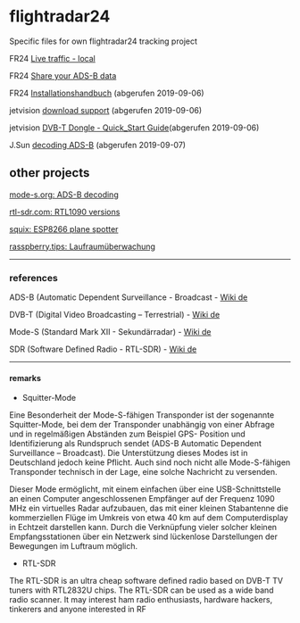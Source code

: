 # flightradar24
Specific files for own flightradar24 tracking project

FR24 [Live traffic - local](https://www.flightradar24.com/50.88,9.73/10)

FR24 [Share your ADS-B data](https://www.flightradar24.com/share-your-data)

FR24 [Installationshandbuch](fr24feed-manual.pdf) (abgerufen 2019-09-06)

jetvision [download support](https://rtl1090.com) (abgerufen 2019-09-06)

jetvision [DVB-T Dongle - Quick_Start Guide](Quick_Start_Dongle_20171231.pdf)(abgerufen 2019-09-06)

J.Sun [decoding ADS-B](the_1090mhz_riddle-junzi_sun_2019-09-07.pdf) (abgerufen 2019-09-07)


## other projects

[mode-s.org: ADS-B decoding](https://github.com/junzis/the-1090mhz-riddle)

[rtl-sdr.com: RTL1090 versions](https://www.rtl-sdr.com/tag/rtl1090/)

[squix: ESP8266 plane spotter](https://blog.squix.org/2016/07/esp8266-based-plane-spotter-how-to.html)

[rasspberry.tips: Laufraumüberwachung](http://raspberry.tips/raspberrypi-tutorials/lueftraumueberwachung-mit-dem-raspberry-pi/)

---

### references

ADS-B (Automatic Dependent Surveillance - Broadcast - [Wiki de](https://de.wikipedia.org/wiki/Automatic_Dependent_Surveillance)

DVB-T (Digital Video Broadcasting – Terrestrial) - [Wiki de](https://de.wikipedia.org/wiki/DVB-T)

Mode-S (Standard Mark XII - Sekundärradar) - [Wiki de](https://de.wikipedia.org/wiki/Sekund%C3%A4rradar#Mode_S)

SDR (Software Defined Radio - RTL-SDR) - [Wiki de](https://de.wikipedia.org/wiki/Software_Defined_Radio)

---

#### remarks

+ Squitter-Mode

Eine Besonderheit der Mode-S-fähigen Transponder ist der sogenannte Squitter-Mode, bei dem der Transponder unabhängig von einer Abfrage und in regelmäßigen Abständen zum Beispiel GPS- Position und Identifizierung als Rundspruch sendet (ADS-B Automatic Dependent Surveillance – Broadcast). Die Unterstützung dieses Modes ist in Deutschland jedoch keine Pflicht. Auch sind noch nicht alle Mode-S-fähigen Transponder technisch in der Lage, eine solche Nachricht zu versenden.

Dieser Mode ermöglicht, mit einem einfachen über eine USB-Schnittstelle an einen Computer angeschlossenen Empfänger auf der Frequenz 1090 MHz ein virtuelles Radar aufzubauen, das mit einer kleinen Stabantenne die kommerziellen Flüge im Umkreis von etwa 40 km auf dem Computerdisplay in Echtzeit darstellen kann. Durch die Verknüpfung vieler solcher kleinen Empfangsstationen über ein Netzwerk sind lückenlose Darstellungen der Bewegungen im Luftraum möglich.

+ RTL-SDR
 
The RTL-SDR is an ultra cheap software defined radio based on DVB-T TV tuners with RTL2832U chips. The RTL-SDR can be used as a wide band radio scanner. It may interest ham radio enthusiasts, hardware hackers, tinkerers and anyone interested in RF

[]()
